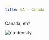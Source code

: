 ```yaml
---
title: CA - Canada
---
```

Canada, eh?

![ca-density](http://www.theinterim.com/wp-content/uploads/2013/09/12population-density-better-e1380307018152.gif)
